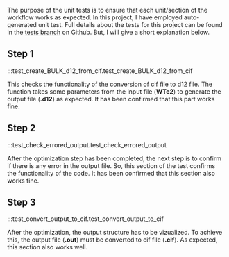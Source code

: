 The purpose of the unit tests is to ensure that each unit/section of the workflow works as expected. In this project, I have employed auto-generated unit test. Full details about the tests for this project can be found in the [tests branch](https://github.com/ibuliyaminu/Computational_Workflow_Project_for_2D_Materials/tree/Test/snakemake_envr/.tests/unit) on Github. But, I will give a short explanation below.

## Step 1

:::test_create_BULK_d12_from_cif.test_create_BULK_d12_from_cif

This checks the functionality of the conversion of cif file to d12 file. The function takes some parameters from the input file (**WTe2**) to generate the output file (**.d12**) as expected. It has been confirmed that this part works fine.

## Step 2

:::test_check_errored_output.test_check_errored_output

After the optimization step has been completed, the next step is to confirm if there is any error in the output file. So, this section of the test confirms the functionality of the code. It has been confirmed that this section also works fine.

## Step 3

:::test_convert_output_to_cif.test_convert_output_to_cif

After the optimization, the output structure has to be vizualized. To achieve this, the output file (**.out**) must be converted to cif file (**.cif**). As expected, this section also works well.
